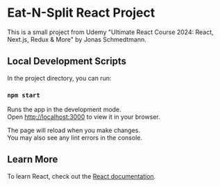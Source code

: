 # Eat-N-Split React Project

This is a small project from Udemy "Ultimate React Course 2024: React, Next.js, Redux & More" by Jonas Schmedtmann.

## Local Development Scripts

In the project directory, you can run:

### `npm start`

Runs the app in the development mode.\
Open [http://localhost:3000](http://localhost:3000) to view it in your browser.

The page will reload when you make changes.\
You may also see any lint errors in the console.

## Learn More

To learn React, check out the [React documentation](https://reactjs.org/).
